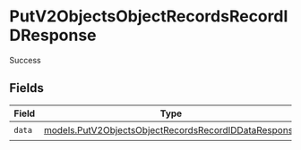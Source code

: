 # PutV2ObjectsObjectRecordsRecordIDResponse

Success


## Fields

| Field                                                                                                              | Type                                                                                                               | Required                                                                                                           | Description                                                                                                        |
| ------------------------------------------------------------------------------------------------------------------ | ------------------------------------------------------------------------------------------------------------------ | ------------------------------------------------------------------------------------------------------------------ | ------------------------------------------------------------------------------------------------------------------ |
| `data`                                                                                                             | [models.PutV2ObjectsObjectRecordsRecordIDDataResponse](../models/putv2objectsobjectrecordsrecordiddataresponse.md) | :heavy_check_mark:                                                                                                 | N/A                                                                                                                |